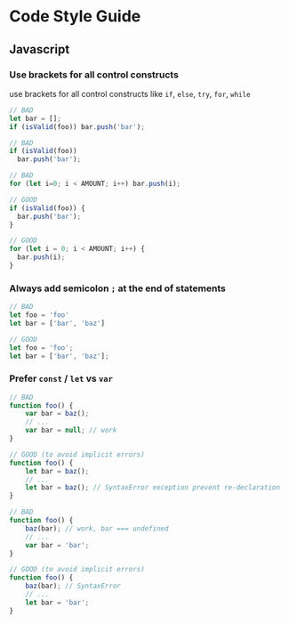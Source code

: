 # Code Style Guide

## Javascript

### Use brackets for all control constructs

use brackets for all control constructs like `if`, `else`, `try`, `for`, `while`

```javascript
// BAD
let bar = [];
if (isValid(foo)) bar.push('bar');

// BAD
if (isValid(foo))
  bar.push('bar');

// BAD
for (let i=0; i < AMOUNT; i++) bar.push(i);

// GOOD
if (isValid(foo)) {
  bar.push('bar');
}

// GOOD
for (let i = 0; i < AMOUNT; i++) {
  bar.push(i);
}
```

### Always add semicolon `;` at the end of statements

```javascript
// BAD
let foo = 'foo'
let bar = ['bar', 'baz']

// GOOD
let foo = 'foo';
let bar = ['bar', 'baz'];
```

### Prefer `const` / `let` vs `var`

```javascript
// BAD
function foo() {
    var bar = baz();
    // ...
    var bar = null; // work
}

// GOOD (to avoid implicit errors)
function foo() {
    let bar = baz();
    // ...
    let bar = baz(); // SyntaxError exception prevent re-declaration
}

// BAD
function foo() {
    baz(bar); // work, bar === undefined
    // ...
    var bar = 'bar'; 
}

// GOOD (to avoid implicit errors)
function foo() {
    baz(bar); // SyntaxError
    // ...
    let bar = 'bar'; 
}
```

